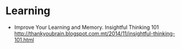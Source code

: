 # Learning

* Improve Your Learning and Memory. Insightful Thinking 101
  http://thankyoubrain.blogspot.com.mt/2014/11/insightful-thinking-101.html

